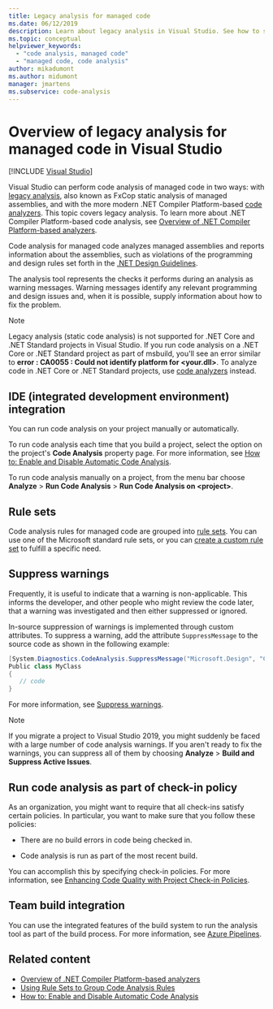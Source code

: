 ```yaml
---
title: Legacy analysis for managed code
ms.date: 06/12/2019
description: Learn about legacy analysis in Visual Studio. See how to suppress warnings and how to run analyses manually, automatically, and during check-ins and builds.
ms.topic: conceptual
helpviewer_keywords:
  - "code analysis, managed code"
  - "managed code, code analysis"
author: mikadumont
ms.author: midumont
manager: jmartens
ms.subservice: code-analysis
---
```

# Overview of legacy analysis for managed code in Visual Studio

 [!INCLUDE [Visual Studio](~/includes/applies-to-version/vs-windows-only.md)]

Visual Studio can perform code analysis of managed code in two ways: with [legacy analysis](../code-quality/walkthrough-analyzing-managed-code-for-code-defects.md), also known as FxCop static analysis of managed assemblies, and with the more modern .NET Compiler Platform-based [code analyzers](../code-quality/roslyn-analyzers-overview.md). This topic covers legacy analysis. To learn more about .NET Compiler Platform-based code analysis, see [Overview of .NET Compiler Platform-based analyzers](../code-quality/roslyn-analyzers-overview.md).

Code analysis for managed code analyzes managed assemblies and reports information about the assemblies, such as violations of the programming and design rules set forth in the [.NET Design Guidelines](/dotnet/standard/design-guidelines/).

The analysis tool represents the checks it performs during an analysis as warning messages. Warning messages identify any relevant programming and design issues and, when it is possible, supply information about how to fix the problem.

> [!NOTE]
> Legacy analysis (static code analysis) is not supported for .NET Core and .NET Standard projects in Visual Studio. If you run code analysis on a .NET Core or .NET Standard project as part of msbuild, you'll see an error similar to **error : CA0055 : Could not identify platform for \<your.dll>**. To analyze code in .NET Core or .NET Standard projects, use [code analyzers](../code-quality/roslyn-analyzers-overview.md) instead.

## IDE (integrated development environment) integration

You can run code analysis on your project manually or automatically.

To run code analysis each time that you build a project, select the option on the project's **Code Analysis** property page. For more information, see [How to: Enable and Disable Automatic Code Analysis](../code-quality/how-to-enable-and-disable-automatic-code-analysis-for-managed-code.md).

To run code analysis manually on a project, from the menu bar choose **Analyze** > **Run Code Analysis** > **Run Code Analysis on \<project>**.

## Rule sets

Code analysis rules for managed code are grouped into [rule sets](../code-quality/using-rule-sets-to-group-code-analysis-rules.md). You can use one of the Microsoft standard rule sets, or you can [create a custom rule set](../code-quality/how-to-create-a-custom-rule-set.md) to fulfill a specific need.

## Suppress warnings

Frequently, it is useful to indicate that a warning is non-applicable. This informs the developer, and other people who might review the code later, that a warning was investigated and then either suppressed or ignored.

In-source suppression of warnings is implemented through custom attributes. To suppress a warning, add the attribute `SuppressMessage` to the source code as shown in the following example:

```csharp
[System.Diagnostics.CodeAnalysis.SuppressMessage("Microsoft.Design", "CA1039:ListsAreStrongTyped")]
Public class MyClass
{
   // code
}
```

For more information, see [Suppress warnings](../code-quality/in-source-suppression-overview.md).

> [!NOTE]
> If you migrate a project to Visual Studio 2019, you might suddenly be faced with a large number of code analysis warnings. If you aren't ready to fix the warnings, you can suppress all of them by choosing **Analyze** > **Build and Suppress Active Issues**.

## Run code analysis as part of check-in policy

As an organization, you might want to require that all check-ins satisfy certain policies. In particular, you want to make sure that you follow these policies:

- There are no build errors in code being checked in.

- Code analysis is run as part of the most recent build.

You can accomplish this by specifying check-in policies. For more information, see [Enhancing Code Quality with Project Check-in Policies](../code-quality/how-to-create-or-update-standard-code-analysis-check-in-policies.md).

## Team build integration

You can use the integrated features of the build system to run the analysis tool as part of the build process. For more information, see [Azure Pipelines](/azure/devops/pipelines/index?view=vsts&preserve-view=true).

## Related content

- [Overview of .NET Compiler Platform-based analyzers](../code-quality/roslyn-analyzers-overview.md)
- [Using Rule Sets to Group Code Analysis Rules](../code-quality/using-rule-sets-to-group-code-analysis-rules.md)
- [How to: Enable and Disable Automatic Code Analysis](../code-quality/how-to-enable-and-disable-automatic-code-analysis-for-managed-code.md)
